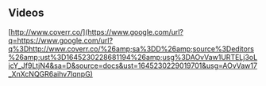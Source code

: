 ## Videos

[http://www.coverr.co/](https://www.google.com/url?q=https://www.google.com/url?q%3Dhttp://www.coverr.co/%26amp;sa%3DD%26amp;source%3Deditors%26amp;ust%3D1645230228681194%26amp;usg%3DAOvVaw1URTELj3oLicY_Jf9LtjN4&sa=D&source=docs&ust=1645230229019701&usg=AOvVaw17_XnXcNQGR6aihv7lqnpG)